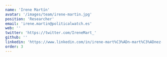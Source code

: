 ```yaml
---
name: 'Irene Martín'
avatar: '/images/team/irene-martin.jpg'
position: 'Researcher'
email: 'irene.martin@politicalwatch.es'
web: ''
twitter: 'https://twitter.com/IreneMart_'
github: ''
linkedin: 'https://www.linkedin.com/in/irene-mart%C3%ADn-mart%C3%ADnez-35973676/'
order: 3
---
```

